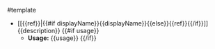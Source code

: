 #template
* [[{{ref}}|{{#if displayName}}{{displayName}}{{else}}{{ref}}{{/if}}]] {{description}}
{{#if usage}}
  * **Usage:** {{usage}}
{{/if}}